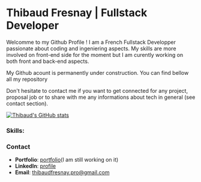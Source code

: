 
# Thibaud Fresnay | Fullstack Developer 

Welcomme to my Github Profile !
I am a French Fullstack Developper passionate about coding and ingeniering aspects. My skills are more involved on front-end side for the moment but I am curently working on both front and back-end aspects.

My Github acount is permanently under construction.
You can find bellow all my repository

Don't hesitate to contact me if you want to get connected for any project, proposal job or to share with me any informations about tech in general (see contact section).

[![Thibaud's GitHub stats](https://github-readme-stats.vercel.app/api?username=ThibaudFre&Theme=vue)](https://github.com/anuraghazra/github-readme-stats)

### Skills:

### Contact
- **Portfolio**: [portfolio](https://github.com/ThibaudFre/MyPortfolio_Backend)(I am still working on it)  
- **LinkedIn**: [profile](https://www.linkedin.com/in/thibaudfres/) 
- **Email**: [thibaudfresnay.pro@gmail.com](mailto:thibaudfresnay.pro@gmail.com)
<!--
**ThibaudFre/ThibaudFre** is a ✨ _special_ ✨ repository because its `README.md` (this file) appears on your GitHub profile.

Here are some ideas to get you started:

- 🔭 I’m currently working on ...
- 🌱 I’m currently learning ...
- 👯 I’m looking to collaborate on ...
- 🤔 I’m looking for help with ...
- 💬 Ask me about ...
- 📫 How to reach me: ...
- 😄 Pronouns: ...
- ⚡ Fun fact: ...
-->

